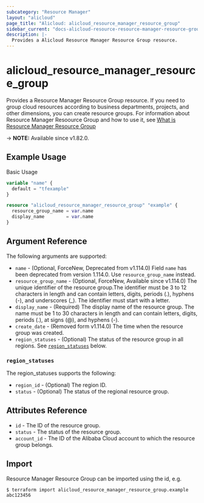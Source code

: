 ```yaml
---
subcategory: "Resource Manager"
layout: "alicloud"
page_title: "Alicloud: alicloud_resource_manager_resource_group"
sidebar_current: "docs-alicloud-resource-resource-manager-resource-group"
description: |-
  Provides a Alicloud Resource Manager Resource Group resource.
---
```


# alicloud_resource_manager_resource_group

Provides a Resource Manager Resource Group resource. If you need to group cloud resources according to business departments, projects, and other dimensions, you can create resource groups.
For information about Resource Manager Resoource Group and how to use it, see [What is Resource Manager Resource Group](https://www.alibabacloud.com/help/en/doc-detail/94485.htm)

-> **NOTE:** Available since v1.82.0.

## Example Usage

Basic Usage

```terraform
variable "name" {
  default = "tfexample"
}

resource "alicloud_resource_manager_resource_group" "example" {
  resource_group_name = var.name
  display_name        = var.name
}
```
## Argument Reference

The following arguments are supported:

* `name` - (Optional, ForceNew, Deprecated from v1.114.0) Field `name` has been deprecated from version 1.114.0. Use `resource_group_name` instead.
* `resource_group_name` - (Optional, ForceNew, Available since v1.114.0) The unique identifier of the resource group.The identifier must be 3 to 12 characters in length and can contain letters, digits, periods (.), hyphens (-), and underscores (_). The identifier must start with a letter.
* `display_name` - (Required) The display name of the resource group. The name must be 1 to 30 characters in length and can contain letters, digits, periods (.), at signs (@), and hyphens (-).
* `create_date` - (Removed form v1.114.0) The time when the resource group was created.
* `region_statuses` - (Optional) The status of the resource group in all regions. See [`region_statuses`](#region_statuses) below.

### `region_statuses`

The region_statuses supports the following:
* `region_id` - (Optional) The region ID.
* `status` - (Optional) The status of the regional resource group.

## Attributes Reference

* `id` - The ID of the resource group.
* `status` - The status of the resource group.
* `account_id` - The ID of the Alibaba Cloud account to which the resource group belongs.

## Import

Resource Manager Resource Group can be imported using the id, e.g.

```shell
$ terraform import alicloud_resource_manager_resource_group.example abc123456
```
